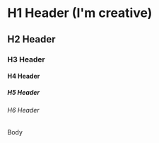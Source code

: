 # H1 Header (I'm creative)
## H2 Header
### H3 Header
#### H4 Header
##### H5 Header
###### H6 Header
Body
